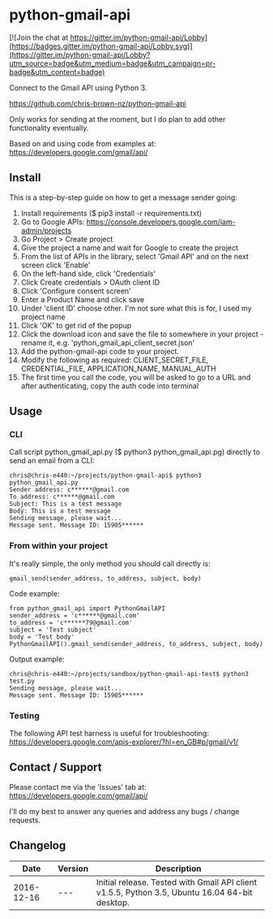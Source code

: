 python-gmail-api
================

[![Join the chat at https://gitter.im/python-gmail-api/Lobby](https://badges.gitter.im/python-gmail-api/Lobby.svg)](https://gitter.im/python-gmail-api/Lobby?utm_source=badge&utm_medium=badge&utm_campaign=pr-badge&utm_content=badge)

Connect to the Gmail API using Python 3.

https://github.com/chris-brown-nz/python-gmail-api

Only works for sending at the moment, but I do plan to add other functionality eventually.

Based on and using code from examples at: https://developers.google.com/gmail/api/


Install
-------

This is a step-by-step guide on how to get a message sender going:

1. Install requirements ($ pip3 install -r requirements.txt)
2. Go to Google APIs: https://console.developers.google.com/iam-admin/projects
3. Go Project > Create project
4. Give the project a name and wait for Google to create the project
5. From the list of APIs in the library, select 'Gmail API' and on the next screen click 'Enable'
6. On the left-hand side, click 'Credentials'
7. Click Create credentials > OAuth client ID
8. Click 'Configure consent screen'
9. Enter a Product Name and click save
10. Under 'client ID' choose other. I'm not sure what this is for, I used my project name
11. Click 'OK' to get rid of the popup
12. Click the download icon and save the file to somewhere in your project - rename it, e.g. 'python_gmail_api_client_secret.json'
13. Add the python-gmail-api code to your project.
14. Modify the following as required: CLIENT_SECRET_FILE, CREDENTIAL_FILE, APPLICATION_NAME, MANUAL_AUTH
15. The first time you call the code, you will be asked to go to a URL and after authenticating, copy the auth code into terminal

Usage
-----

### CLI

Call script python_gmail_api.py ($ python3 python_gmail_api.pg) directly to send an email from a CLI:

    chris@chris-e440:~/projects/python-gmail-api$ python3 python_gmail_api.py
    Sender address: c******@gmail.com
    To address: c******@gmail.com
    Subject: This is a test message
    Body: This is a test message
    Sending message, please wait...
    Message sent. Message ID: 15905******

### From within your project

It's really simple, the only method you should call directly is:

    gmail_send(sender_address, to_address, subject, body)

Code example:

    from python_gmail_api import PythonGmailAPI
    sender_address = 'c******@gmail.com'
    to_address = 'c******79@gmail.com'
    subject = 'Test subject'
    body = 'Test body'
    PythonGmailAPI().gmail_send(sender_address, to_address, subject, body)

Output example:

    chris@chris-e440:~/projects/sandbox/python-gmail-api-test$ python3 test.py
    Sending message, please wait...
    Message sent. Message ID: 15905******

### Testing

The following API test harness is useful for troubleshooting: https://developers.google.com/apis-explorer/?hl=en_GB#p/gmail/v1/

Contact / Support
-----------------

Please contact me via the 'Issues' tab at: https://developers.google.com/gmail/api/

I'll do my best to answer any queries and address any bugs / change requests.

Changelog
---------

Date | Version | Description
---- | ------- | -----------
2016-12-16 | --- | Initial release. Tested with Gmail API client v1.5.5, Python 3.5, Ubuntu 16.04 64-bit desktop.
